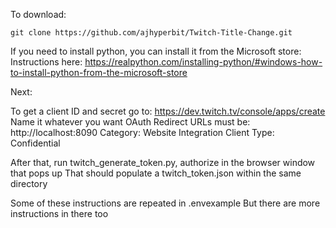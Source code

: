 To download:
```
git clone https://github.com/ajhyperbit/Twitch-Title-Change.git
```

If you need to install python, you can install it from the Microsoft store:
Instructions here:
https://realpython.com/installing-python/#windows-how-to-install-python-from-the-microsoft-store

Next:

To get a client ID and secret go to:
https://dev.twitch.tv/console/apps/create
Name it whatever you want
OAuth Redirect URLs must be:
http://localhost:8090
Category: Website Integration
Client Type: Confidential

After that, run twitch_generate_token.py, authorize in the browser window that pops up
That should populate a twitch_token.json within the same directory

Some of these instructions are repeated in .envexample
But there are more instructions in there too